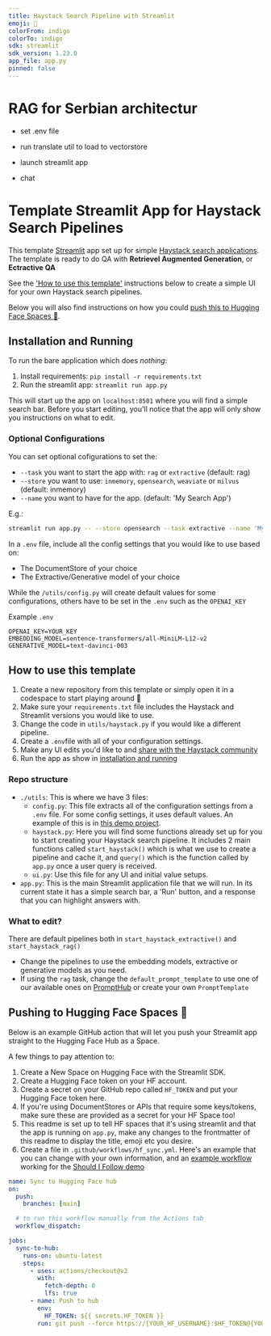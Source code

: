 ```yaml
---
title: Haystack Search Pipeline with Streamlit
emoji: 👑
colorFrom: indigo
colorTo: indigo
sdk: streamlit
sdk_version: 1.23.0
app_file: app.py
pinned: false
---
```



# RAG for Serbian architectur

- set .env file

- run translate util to load to vectorstore
- launch streamlit app
- chat









# Template Streamlit App for Haystack Search Pipelines

This template [Streamlit](https://docs.streamlit.io/) app set up for simple [Haystack search applications](https://docs.haystack.deepset.ai/docs/semantic_search). The template is ready to do QA with **Retrievel Augmented Generation**, or **Ectractive QA**

See the ['How to use this template'](#how-to-use-this-template) instructions below to create a simple UI for your own Haystack search pipelines.

Below you will also find instructions on how you could [push this to Hugging Face Spaces 🤗](#pushing-to-hugging-face-spaces-).

## Installation and Running
To run the bare application which does _nothing_:
1. Install requirements: `pip install -r requirements.txt`
2. Run the streamlit app: `streamlit run app.py`

This will start up the app on `localhost:8501` where you will find a simple search bar. Before you start editing, you'll notice that the app will only show you instructions on what to edit.

### Optional Configurations

You can set optional cofigurations to set the:
-  `--task` you want to start the app with: `rag` or `extractive` (default: rag)
-  `--store` you want to use: `inmemory`, `opensearch`, `weaviate` or `milvus` (default: inmemory)
-  `--name` you want to have for the app. (default: 'My Search App')

E.g.:

```bash
streamlit run app.py -- --store opensearch --task extractive --name 'My Opensearch Documentation Search'
```

In a `.env` file, include all the config settings that you would like to use based on:
- The DocumentStore of your choice
- The Extractive/Generative model of your choice

While the `/utils/config.py` will create default values for some configurations, others have to be set in the `.env` such as the `OPENAI_KEY`

Example `.env`

```
OPENAI_KEY=YOUR_KEY
EMBEDDING_MODEL=sentence-transformers/all-MiniLM-L12-v2
GENERATIVE_MODEL=text-davinci-003
```


## How to use this template
1. Create a new repository from this template or simply open it in a codespace to start playing around 💙
2. Make sure your `requirements.txt` file includes the Haystack and Streamlit versions you would like to use.
3. Change the code in `utils/haystack.py` if you would like a different pipeline.
4. Create a `.env`file with all of your configuration settings.
5. Make any UI edits you'd like to and [share with the Haystack community](https://haystack.deepeset.ai/community)
6. Run the app as show in [installation and running](#installation-and-running)

### Repo structure
- `./utils`: This is where we have 3 files: 
    - `config.py`: This file extracts all of the configuration settings from a `.env` file. For some config settings, it uses default values. An example of this is in [this demo project](https://github.com/TuanaCelik/should-i-follow/blob/main/utils/config.py).
    - `haystack.py`: Here you will find some functions already set up for you to start creating your Haystack search pipeline. It includes 2 main functions called `start_haystack()` which is what we use to create a pipeline and cache it, and `query()` which is the function called by `app.py` once a user query is received.
    - `ui.py`: Use this file for any UI and initial value setups.
- `app.py`: This is the main Streamlit application file that we will run. In its current state it has a simple search bar, a 'Run' button, and a response that you can highlight answers with.

### What to edit?
There are default pipelines both in `start_haystack_extractive()` and `start_haystack_rag()`

- Change the pipelines to use the embedding models, extractive or generative models as you need.
- If using the `rag` task, change the `default_prompt_template` to use one of our available ones on [PromptHub](https://prompthub.deepset.ai) or create your own `PromptTemplate`


## Pushing to Hugging Face Spaces 🤗

Below is an example GitHub action that will let you push your Streamlit app straight to the Hugging Face Hub as a Space.

A few things to pay attention to:

1. Create a New Space on Hugging Face with the Streamlit SDK.
2. Create a Hugging Face token on your HF account.
3. Create a secret on your GitHub repo called `HF_TOKEN` and put your Hugging Face token here.
4. If you're using DocumentStores or APIs that require some keys/tokens, make sure these are provided as a secret for your HF Space too!
5. This readme is set up to tell HF spaces that it's using streamlit and that the app is running on `app.py`, make any changes to the frontmatter of this readme to display the title, emoji etc you desire.
6. Create a file in `.github/workflows/hf_sync.yml`. Here's an example that you can change with your own information, and an [example workflow](https://github.com/TuanaCelik/should-i-follow/blob/main/.github/workflows/hf_sync.yml) working for the [Should I Follow demo](https://huggingface.co/spaces/deepset/should-i-follow)

```yaml
name: Sync to Hugging Face hub
on:
  push:
    branches: [main]

  # to run this workflow manually from the Actions tab
  workflow_dispatch:

jobs:
  sync-to-hub:
    runs-on: ubuntu-latest
    steps:
      - uses: actions/checkout@v2
        with:
          fetch-depth: 0
          lfs: true
      - name: Push to hub
        env:
          HF_TOKEN: ${{ secrets.HF_TOKEN }}
        run: git push --force https://{YOUR_HF_USERNAME}:$HF_TOKEN@{YOUR_HF_SPACE_REPO} main
```
